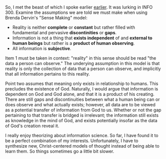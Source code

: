 <p>So, I met the beast of which I spoke earlier <a href="http://students.washington.edu/bribera/archives/000214.html">earlier</a>.  It was lurking in INFO 300.  Examine the assumptions we are told we must make when using Brenda Dervin's "Sense Making" model:</p>
<ul>
<li>Reality is neither <b>complete</b> or <b>constant</b> but rather filled with fundamental and pervasive <b>discontinities</b> or <b>gaps</b>.</li>
<li>Information is not a thing that <b>exists independent</b> of and <b>external to human beings</b> but rather is a <b>product of human observing</b>.</li>
<li>All information is <b>subjective</b>.</li>
</ul>
<p>Item 1 must be taken in context: "reality" in this sense should be read "the data a person can observe."  The underying assumption in this model is that reality is only the collection of data that a person can observe, and implicitly that all information pertains to this reality.</p>
<p>Point two assumes that meaning only exists in relationship to humans.  This precludes the existence of God.  Naturally, I would argue that information is dependent on God and God alone, and that it is a product of his creating.  There are still gaps and discontinuities between what a human being can or does observe and what actually exists; however, all data are to be viewed as a potential transfer of information from God to us.  Whether or not the gap pertaining to that transfer is bridged is irrelevant; the information still exists as knowledge in the mind of God, and exists potentially insofar as the data of God's creation reveal it.</p>
<p>I really enjoy theorizing about information science.  So far, I have found it to be a perfect combination of my interests.  Unfortunately, I have to synthesize new, Christ-centered models of thought instead of being able to learn them.  So things sometimes go a little bit slower.</p>